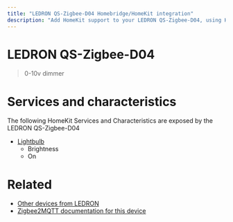 ```yaml
---
title: "LEDRON QS-Zigbee-D04 Homebridge/HomeKit integration"
description: "Add HomeKit support to your LEDRON QS-Zigbee-D04, using Homebridge, Zigbee2MQTT and homebridge-z2m."
---
```

<!---
This file has been GENERATED using src/docgen/docgen.ts
DO NOT EDIT THIS FILE MANUALLY!
-->
# LEDRON QS-Zigbee-D04
> 0-10v dimmer


# Services and characteristics
The following HomeKit Services and Characteristics are exposed by
the LEDRON QS-Zigbee-D04

* [Lightbulb](../../light.md)
  * Brightness
  * On


# Related
* [Other devices from LEDRON](../index.md#ledron)
* [Zigbee2MQTT documentation for this device](https://www.zigbee2mqtt.io/devices/QS-Zigbee-D04.html)
